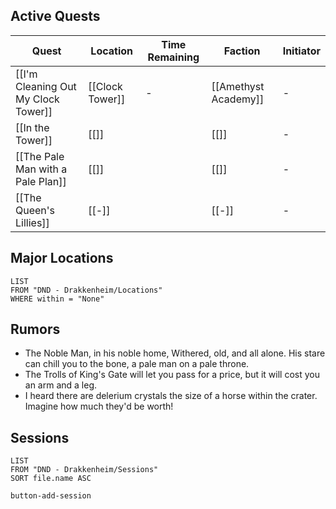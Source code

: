 
## Active Quests

<!-- QueryToSerialize: TABLE WITHOUT ID file.link AS "Quest", "[[" + location + "]]" as "Location", complete_by AS "Time Remaining", "[[" + faction + "]]" as "Faction", initator AS "Initiator" FROM "DND - Drakkenheim" WHERE type = "quest" AND !completed SORT file.name ASC -->
<!-- SerializedQuery: TABLE WITHOUT ID file.link AS "Quest", "[[" + location + "]]" as "Location", complete_by AS "Time Remaining", "[[" + faction + "]]" as "Faction", initator AS "Initiator" FROM "DND - Drakkenheim" WHERE type = "quest" AND !completed SORT file.name ASC -->

| Quest                                                                                            | Location        | Time Remaining | Faction              | Initiator |
| ------------------------------------------------------------------------------------------------ | --------------- | -------------- | -------------------- | --------- |
| [[I'm Cleaning Out My Clock Tower]] | [[Clock Tower]] | \-             | [[Amethyst Academy]] | \-        |
| [[In the Tower]]                                       | [[]]            |                | [[]]                 | \-        |
| [[The Pale Man with a Pale Plan]]     | [[]]            |                | [[]]                 | \-        |
| [[The Queen's Lillies]]                         | [[\-]]          |                | [[\-]]               | \-        |
<!-- SerializedQuery END -->


## Major Locations

```dataview
LIST
FROM "DND - Drakkenheim/Locations"
WHERE within = "None"
```

## Rumors

- The Noble Man, in his noble home, Withered, old, and all alone. His stare can chill you to the bone, a pale man on a pale throne.
- The Trolls of King's Gate will let you pass for a price, but it will cost you an arm and a leg.
- I heard there are delerium crystals the size of a horse within the crater. Imagine how much they'd be worth!

## Sessions
```dataview
LIST
FROM "DND - Drakkenheim/Sessions"
SORT file.name ASC
```
`button-add-session`
